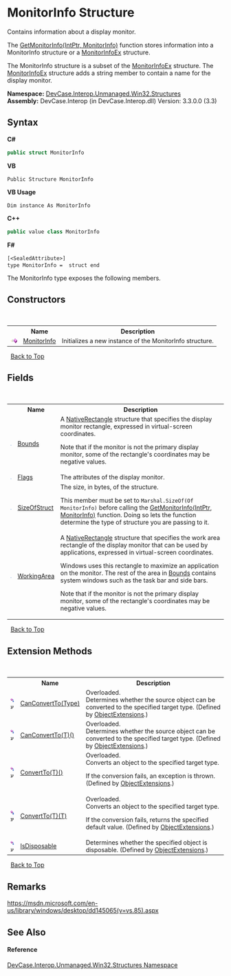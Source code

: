 # MonitorInfo Structure
 

Contains information about a display monitor. 

 The <a href="M_DevCase_Interop_Unmanaged_Win32_NativeMethods_GetMonitorInfo">GetMonitorInfo(IntPtr, MonitorInfo)</a> function stores information into a MonitorInfo structure or a <a href="T_DevCase_Interop_Unmanaged_Win32_Structures_MonitorInfoEx">MonitorInfoEx</a> structure. 

 The MonitorInfo structure is a subset of the <a href="T_DevCase_Interop_Unmanaged_Win32_Structures_MonitorInfoEx">MonitorInfoEx</a> structure. The <a href="T_DevCase_Interop_Unmanaged_Win32_Structures_MonitorInfoEx">MonitorInfoEx</a> structure adds a string member to contain a name for the display monitor.

**Namespace:**&nbsp;<a href="N_DevCase_Interop_Unmanaged_Win32_Structures">DevCase.Interop.Unmanaged.Win32.Structures</a><br />**Assembly:**&nbsp;DevCase.Interop (in DevCase.Interop.dll) Version: 3.3.0.0 (3.3)

## Syntax

**C#**<br />
``` C#
public struct MonitorInfo
```

**VB**<br />
``` VB
Public Structure MonitorInfo
```

**VB Usage**<br />
``` VB Usage
Dim instance As MonitorInfo
```

**C++**<br />
``` C++
public value class MonitorInfo
```

**F#**<br />
``` F#
[<SealedAttribute>]
type MonitorInfo =  struct end
```

The MonitorInfo type exposes the following members.


## Constructors
&nbsp;<table><tr><th></th><th>Name</th><th>Description</th></tr><tr><td>![Public method](media/pubmethod.gif "Public method")</td><td><a href="M_DevCase_Interop_Unmanaged_Win32_Structures_MonitorInfo__ctor">MonitorInfo</a></td><td>
Initializes a new instance of the MonitorInfo structure.</td></tr></table>&nbsp;
<a href="#monitorinfo-structure">Back to Top</a>

## Fields
&nbsp;<table><tr><th></th><th>Name</th><th>Description</th></tr><tr><td>![Public field](media/pubfield.gif "Public field")</td><td><a href="F_DevCase_Interop_Unmanaged_Win32_Structures_MonitorInfo_Bounds">Bounds</a></td><td>
A <a href="T_DevCase_Interop_Unmanaged_Win32_Structures_NativeRectangle">NativeRectangle</a> structure that specifies the display monitor rectangle, expressed in virtual-screen coordinates. 

 Note that if the monitor is not the primary display monitor, some of the rectangle's coordinates may be negative values.</td></tr><tr><td>![Public field](media/pubfield.gif "Public field")</td><td><a href="F_DevCase_Interop_Unmanaged_Win32_Structures_MonitorInfo_Flags">Flags</a></td><td>
The attributes of the display monitor.</td></tr><tr><td>![Public field](media/pubfield.gif "Public field")</td><td><a href="F_DevCase_Interop_Unmanaged_Win32_Structures_MonitorInfo_SizeOfStruct">SizeOfStruct</a></td><td>
The size, in bytes, of the structure. 

 This member must be set to `Marshal.SizeOf(Of MonitorInfo)` before calling the <a href="M_DevCase_Interop_Unmanaged_Win32_NativeMethods_GetMonitorInfo">GetMonitorInfo(IntPtr, MonitorInfo)</a> function. Doing so lets the function determine the type of structure you are passing to it.</td></tr><tr><td>![Public field](media/pubfield.gif "Public field")</td><td><a href="F_DevCase_Interop_Unmanaged_Win32_Structures_MonitorInfo_WorkingArea">WorkingArea</a></td><td>
A <a href="T_DevCase_Interop_Unmanaged_Win32_Structures_NativeRectangle">NativeRectangle</a> structure that specifies the work area rectangle of the display monitor that can be used by applications, expressed in virtual-screen coordinates. 

 Windows uses this rectangle to maximize an application on the monitor. The rest of the area in <a href="F_DevCase_Interop_Unmanaged_Win32_Structures_MonitorInfoEx_Bounds">Bounds</a> contains system windows such as the task bar and side bars. 

 Note that if the monitor is not the primary display monitor, some of the rectangle's coordinates may be negative values.</td></tr></table>&nbsp;
<a href="#monitorinfo-structure">Back to Top</a>

## Extension Methods
&nbsp;<table><tr><th></th><th>Name</th><th>Description</th></tr><tr><td>![Public Extension Method](media/pubextension.gif "Public Extension Method")![Code example](media/CodeExample.png "Code example")</td><td><a href="M_DevCase_Core_Extensions_Object_ObjectExtensions_CanConvertTo">CanConvertTo(Type)</a></td><td>Overloaded.  
Determines whether the source object can be converted to the specified target type.
 (Defined by <a href="T_DevCase_Core_Extensions_Object_ObjectExtensions">ObjectExtensions</a>.)</td></tr><tr><td>![Public Extension Method](media/pubextension.gif "Public Extension Method")![Code example](media/CodeExample.png "Code example")</td><td><a href="M_DevCase_Core_Extensions_Object_ObjectExtensions_CanConvertTo__1">CanConvertTo(T)()</a></td><td>Overloaded.  
Determines whether the source object can be converted to the specified target type.
 (Defined by <a href="T_DevCase_Core_Extensions_Object_ObjectExtensions">ObjectExtensions</a>.)</td></tr><tr><td>![Public Extension Method](media/pubextension.gif "Public Extension Method")![Code example](media/CodeExample.png "Code example")</td><td><a href="M_DevCase_Core_Extensions_Object_ObjectExtensions_ConvertTo__1">ConvertTo(T)()</a></td><td>Overloaded.  
Converts an object to the specified target type. 

 If the conversion fails, an exception is thrown.
 (Defined by <a href="T_DevCase_Core_Extensions_Object_ObjectExtensions">ObjectExtensions</a>.)</td></tr><tr><td>![Public Extension Method](media/pubextension.gif "Public Extension Method")![Code example](media/CodeExample.png "Code example")</td><td><a href="M_DevCase_Core_Extensions_Object_ObjectExtensions_ConvertTo__1_1">ConvertTo(T)(T)</a></td><td>Overloaded.  
Converts an object to the specified target type. 

 If the conversion fails, returns the specified default value.
 (Defined by <a href="T_DevCase_Core_Extensions_Object_ObjectExtensions">ObjectExtensions</a>.)</td></tr><tr><td>![Public Extension Method](media/pubextension.gif "Public Extension Method")![Code example](media/CodeExample.png "Code example")</td><td><a href="M_DevCase_Core_Extensions_Object_ObjectExtensions_IsDisposable">IsDisposable</a></td><td>
Determines whether the specified object is disposable.
 (Defined by <a href="T_DevCase_Core_Extensions_Object_ObjectExtensions">ObjectExtensions</a>.)</td></tr></table>&nbsp;
<a href="#monitorinfo-structure">Back to Top</a>

## Remarks
<a href="https://msdn.microsoft.com/en-us/library/windows/desktop/dd145065(v=vs.85).aspx" target="_blank">https://msdn.microsoft.com/en-us/library/windows/desktop/dd145065(v=vs.85).aspx</a>

## See Also


#### Reference
<a href="N_DevCase_Interop_Unmanaged_Win32_Structures">DevCase.Interop.Unmanaged.Win32.Structures Namespace</a><br />